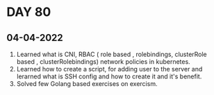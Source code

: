 # DAY 80
## 04-04-2022
1. Learned what is CNI, RBAC ( role based , rolebindings, clusterRole based , clusterRolebindings) network policies in kubernetes. 
2. Learned how to create a script, for adding user to the server and lerarned what is SSH config and how to create it and it's benefit.
3. Solved few Golang based exercises on exercism. 
